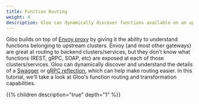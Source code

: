 ```yaml
---
title: Function Routing
weight: 4
description: Gloo can dynamically discover functions available on an upstream to simplify routing to a specific endpoint. 
---
```


Gloo builds on top of [Envoy proxy](https://www.envoyproxy.io) by giving it the ability to understand functions belonging to upstream clusters. Envoy (and most other gateways) are great at routing to backend clusters/services, but they don't know what functions (REST, gRPC, SOAP, etc) are exposed at each of those clusters/services. Gloo can dynamically discover and understand the details of a [Swagger](https://github.com/OAI/OpenAPI-Specification) or [gRPC reflection](https://github.com/grpc/grpc-go/blob/master/Documentation/server-reflection-tutorial.md), which can help make routing easier. In this tutorial, we'll take a look at Gloo's function routing and transformation capabilities.

{{% children description="true" depth="1" %}}